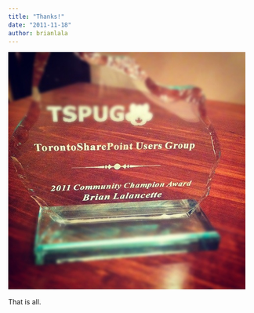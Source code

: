 ```yaml
---
title: "Thanks!"
date: "2011-11-18"
author: brianlala
---
```


[![TSPUG 2011 Community Champion Award](images/TSPUG-Award.jpg)](http://spinsiders.com/brianlala/files/2011/11/TSPUG-Award.jpg)

That is all.
